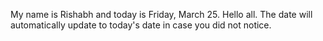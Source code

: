My name is Rishabh and today is Friday, March 25. Hello all. The date will automatically update to today's date in case you did not notice.
